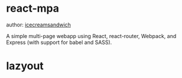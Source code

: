 # react-mpa
author: [icecreamsandwich](https://twitter.com/muneebkt)

A simple multi-page webapp using React, react-router, Webpack, and Express (with support for babel and SASS).

# lazyout
